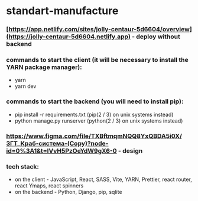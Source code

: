 # standart-manufacture
### [https://app.netlify.com/sites/jolly-centaur-5d6604/overview](https://jolly-centaur-5d6604.netlify.app) - deploy without backend
### commands to start the client (it will be necessary to install the YARN package manager):
* yarn
* yarn dev
### commands to start the backend (you will need to install pip):
* pip install -r requirements.txt (pip(2 / 3) on unix systems instead)
* python manage.py runserver (python(2 / 3) on unix systems instead)
### https://www.figma.com/file/TXBftmqmNQQ8YxQBDA5i0X/ЗГТ_Краб-система-(Copy)?node-id=0%3A1&t=IVvH5PzOeYdW9gX6-0 - design
### tech stack:
* on the client - JavaScript, React, SASS, Vite, YARN, Prettier, react router, react Ymaps, react spinners
* on the backend - Python, Django, pip, sqlite
